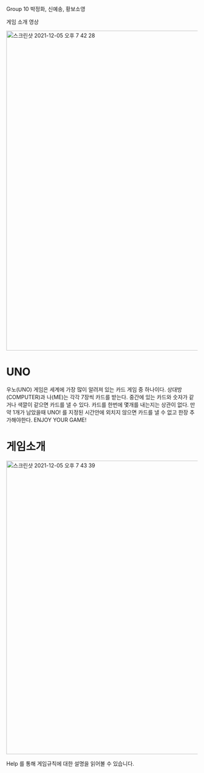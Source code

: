 Group 10 박정화, 신예송, 황보소영

게임 소개 영상 


<img width="842" alt="스크린샷 2021-12-05 오후 7 42 28" src="https://user-images.githubusercontent.com/76938654/144743242-f6d55f60-e59d-43b2-a8e0-c67ad2988b1c.png">

# UNO

우노(UNO) 게임은 세계에 가장 많이 알려져 있는 카드 게임 중 하나이다. 
상대방(COMPUTER)과 나(ME)는 각각 7장씩 카드를 받는다. 중간에 있는 카드와 숫자가 같거나 색깔이 같으면 카드를 낼 수 있다.
카드를 한번에 몇개를 내는지는 상관이 없다. 만약 1개가 남았을때 UNO! 를 지정된 시간안에 외치지 않으면 카드를 낼 수 없고 한장 추가해야한다.
ENJOY YOUR GAME!



# 게임소개

<img width="773" alt="스크린샷 2021-12-05 오후 7 43 39" src="https://user-images.githubusercontent.com/76938654/144743271-9816eb3c-82df-49d7-b452-f5effd92d066.png">

Help 를 통해 게임규칙에 대한 설명을 읽어볼 수 있습니다.

